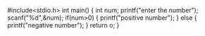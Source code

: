 #include<stdio.h>
int main()
{
int num;
printf("enter the number");
scanf("%d",&num);
if(num>0)
{
printf("positive number");
}
else
{
printf("negative number");
}
return o;
}
